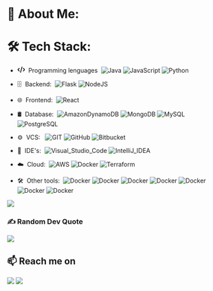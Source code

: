 # 💫 About Me:



# 🛠️ Tech Stack:


- <svg xmlns="http://www.w3.org/2000/svg" height="1em" viewBox="0 0 640 512"> <path d="M392.8 1.2c-17-4.9-34.7 5-39.6 22l-128 448c-4.9 17 5 34.7 22 39.6s34.7-5 39.6-22l128-448c4.9-17-5-34.7-22-39.6zm80.6 120.1c-12.5 12.5-12.5 32.8 0 45.3L562.7 256l-89.4 89.4c-12.5 12.5-12.5 32.8 0 45.3s32.8 12.5 45.3 0l112-112c12.5-12.5 12.5-32.8 0-45.3l-112-112c-12.5-12.5-32.8-12.5-45.3 0zm-306.7 0c-12.5-12.5-32.8-12.5-45.3 0l-112 112c-12.5 12.5-12.5 32.8 0 45.3l112 112c12.5 12.5 32.8 12.5 45.3 0s12.5-32.8 0-45.3L77.3 256l89.4-89.4c12.5-12.5 12.5-32.8 0-45.3z"/></svg> &nbsp;Programming lenguages&nbsp;
![Java](https://img.shields.io/badge/java-%23ED8B00.svg??style=flat-square&logo=openjdk&logoColor=white) ![JavaScript](https://img.shields.io/badge/javascript-%23323330.svg?style=flat-square&logo=javascript&logoColor=%23F7DF1E) ![Python](https://img.shields.io/badge/Python-FFD43B?style=flat-square&logo=python&logoColor=blue) 

- 🗄 &nbsp;Backend:&nbsp;
![Flask](https://img.shields.io/badge/Flask-000000?style=flat-square&logo=flask&logoColor=white) ![NodeJS](https://img.shields.io/badge/node.js-6DA55F?style=flat-square&logo=node.js&logoColor=white) 

- 🌐 &nbsp;Frontend:&nbsp;
![React](https://img.shields.io/badge/-React-45b8d8?style=flat-square&logo=react&logoColor=white)

- 🛢 &nbsp;Database:&nbsp;
![AmazonDynamoDB](https://img.shields.io/badge/Amazon%20DynamoDB-4053D6?style=flat-square&logo=Amazon%20DynamoDB&logoColor=white) ![MongoDB](https://img.shields.io/badge/MongoDB-4EA94B?style=flat-square&logo=mongodb&logoColor=white) ![MySQL](https://img.shields.io/badge/MySQL-005C84?style=flat-square&logo=mysql&logoColor=white) ![PostgreSQL](https://img.shields.io/badge/PostgreSQL-316192?style=flat-square&logo=postgresql&logoColor=white)

- ⚙️ &nbsp;VCS: &nbsp;
![GIT](https://img.shields.io/badge/GIT-E44C30?style=flat-square&logo=git&logoColor=white) ![GitHub](https://img.shields.io/badge/GitHub-100000?style=flat-square&logo=github&logoColor=white) ![Bitbucket](https://img.shields.io/badge/Bitbucket-0747a6?style=flat-square&logo=bitbucket&logoColor=white)


- 🔧 &nbsp;IDE's:&nbsp;
![Visual_Studio_Code](https://img.shields.io/badge/Visual_Studio_Code-0078D4?style=flat-square&logo=visual%20studio%20code&logoColor=white) ![IntelliJ_IDEA](https://img.shields.io/badge/IntelliJ_IDEA-000000.svg?style=flat-square&logo=intellij-idea&logoColor=white)
 
- ☁️ &nbsp;Cloud:&nbsp;
![AWS](https://img.shields.io/badge/Amazon_AWS-FF9900?style=flat-square&logo=amazonaws&logoColor=white) ![Docker](https://img.shields.io/badge/-Docker-46a2f1?style=flat-square&logo=docker&logoColor=white) ![Terraform](https://img.shields.io/badge/Terraform-7B42BC?style=flat-square&logo=terraform&logoColor=white)

- 🛠️ &nbsp;Other tools:&nbsp;
![Docker](https://img.shields.io/badge/Jira-0052CC?style=flat-square&logo=Jira&logoColor=white) ![Docker](https://img.shields.io/badge/Numpy-777BB4?style=flat-square&logo=numpy&logoColor=white) ![Docker](https://img.shields.io/badge/Pandas-2C2D72?style=flat-square&logo=pandas&logoColor=white) ![Docker](https://img.shields.io/badge/Talend-FF6D70?style=flat-square&logo=Talend&logoColor=white) ![Docker](https://img.shields.io/badge/Insomnia-5849be?style=flat-square&logo=Insomnia&logoColor=white) ![Docker](https://img.shields.io/badge/Postman-FF6C37?style=flat-square&logo=Postman&logoColor=white) ![Docker](https://img.shields.io/badge/PowerBI-F2C811?style=flat-square&logo=Power%20BI&logoColor=white)






![](https://github-readme-stats.vercel.app/api/top-langs/?username=Sergio64g&theme=onedark&hide_border=false&include_all_commits=true&count_private=true&layout=compact)

### ✍️ Random Dev Quote
![](https://quotes-github-readme.vercel.app/api?type=horizontal&theme=radical)




📫 Reach me on
--------------

[![](https://img.shields.io/badge/linkedin-%230077B5.svg?&style=flat-square&logo=linkedin&logoColor=white)](https://www.linkedin.com/in/sergio64garciar/) [![](https://img.shields.io/badge/gmail-%23D14836.svg?&style=flat-square&logo=gmail&logoColor=white)](mailto:ileriayoadebiyi@gmail.com?subject=Hello%20Ileri,%20From%20Github)